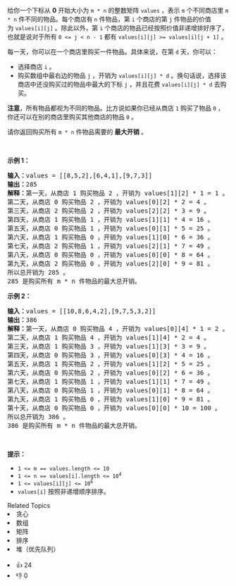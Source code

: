 <p>给你一个下标从 <strong>0</strong>&nbsp;开始大小为&nbsp;<code>m * n</code>&nbsp;的整数矩阵&nbsp;<code>values</code>&nbsp;，表示&nbsp;<code>m</code>&nbsp;个不同商店里&nbsp;<code>m * n</code>&nbsp;件不同的物品。每个商店有 <code>n</code>&nbsp;件物品，第&nbsp;<code>i</code>&nbsp;个商店的第 <code>j</code>&nbsp;件物品的价值为&nbsp;<code>values[i][j]</code>&nbsp;。除此以外，第&nbsp;<code>i</code>&nbsp;个商店的物品已经按照价值非递增排好序了，也就是说对于所有&nbsp;<code>0 &lt;= j &lt; n - 1</code>&nbsp;都有&nbsp;<code>values[i][j] &gt;= values[i][j + 1]</code>&nbsp;。</p>

<p>每一天，你可以在一个商店里购买一件物品。具体来说，在第&nbsp;<code>d</code>&nbsp;天，你可以：</p>

<ul> 
 <li>选择商店&nbsp;<code>i</code>&nbsp;。</li> 
 <li>购买数组中最右边的物品&nbsp;<code>j</code>&nbsp;，开销为&nbsp;<code>values[i][j] * d</code>&nbsp;。换句话说，选择该商店中还没购买过的物品中最大的下标&nbsp;<code>j</code>&nbsp;，并且花费&nbsp;<code>values[i][j] * d</code>&nbsp;去购买。</li> 
</ul>

<p><strong>注意</strong>，所有物品都视为不同的物品。比方说如果你已经从商店 <code>1</code>&nbsp;购买了物品&nbsp;<code>0</code>&nbsp;，你还可以在别的商店里购买其他商店的物品&nbsp;<code>0</code>&nbsp;。</p>

<p>请你返回购买所有 <code>m * n</code>&nbsp;件物品需要的 <strong>最大开销</strong>&nbsp;。</p>

<p>&nbsp;</p>

<p><strong class="example">示例 1：</strong></p>

<pre>
<b>输入：</b>values = [[8,5,2],[6,4,1],[9,7,3]]
<b>输出：</b>285
<b>解释：</b>第一天，从商店 1 购买物品 2 ，开销为 values[1][2] * 1 = 1 。
第二天，从商店 0 购买物品 2 ，开销为 values[0][2] * 2 = 4 。
第三天，从商店 2 购买物品 2 ，开销为 values[2][2] * 3 = 9 。
第四天，从商店 1 购买物品 1 ，开销为 values[1][1] * 4 = 16 。
第五天，从商店 0 购买物品 1 ，开销为 values[0][1] * 5 = 25 。
第六天，从商店 1 购买物品 0 ，开销为 values[1][0] * 6 = 36 。
第七天，从商店 2 购买物品 1 ，开销为 values[2][1] * 7 = 49 。
第八天，从商店 0 购买物品 0 ，开销为 values[0][0] * 8 = 64 。
第九天，从商店 2 购买物品 0 ，开销为 values[2][0] * 9 = 81 。
所以总开销为 285 。
285 是购买所有 m * n 件物品的最大总开销。
</pre>

<p><strong class="example">示例 2：</strong></p>

<pre>
<b>输入：</b>values = [[10,8,6,4,2],[9,7,5,3,2]]
<b>输出：</b>386
<b>解释：</b>第一天，从商店 0 购买物品 4 ，开销为 values[0][4] * 1 = 2 。
第二天，从商店 1 购买物品 4 ，开销为 values[1][4] * 2 = 4 。
第三天，从商店 1 购买物品 3 ，开销为 values[1][3] * 3 = 9 。
第四天，从商店 0 购买物品 3 ，开销为 values[0][3] * 4 = 16 。
第五天，从商店 1 购买物品 2 ，开销为 values[1][2] * 5 = 25 。
第六天，从商店 0 购买物品 2 ，开销为 values[0][2] * 6 = 36 。
第七天，从商店 1 购买物品 1 ，开销为 values[1][1] * 7 = 49 。
第八天，从商店 0 购买物品 1 ，开销为 values[0][1] * 8 = 64 。
第九天，从商店 1 购买物品 0 ，开销为 values[1][0] * 9 = 81 。
第十天，从商店 0 购买物品 0 ，开销为 values[0][0] * 10 = 100 。
所以总开销为 386 。
386 是购买所有 m * n 件物品的最大总开销。
</pre>

<p>&nbsp;</p>

<p><strong>提示：</strong></p>

<ul> 
 <li><code>1 &lt;= m == values.length &lt;= 10</code></li> 
 <li><code>1 &lt;= n == values[i].length &lt;= 10<sup>4</sup></code></li> 
 <li><code>1 &lt;= values[i][j] &lt;= 10<sup>6</sup></code></li> 
 <li><code>values[i]</code>&nbsp;按照非递增顺序排序。</li> 
</ul>

<div><div>Related Topics</div><div><li>贪心</li><li>数组</li><li>矩阵</li><li>排序</li><li>堆（优先队列）</li></div></div><br><div><li>👍 24</li><li>👎 0</li></div>